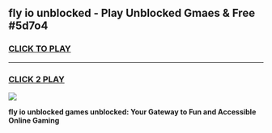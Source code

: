 
## fly io unblocked - Play Unblocked Gmaes & Free #5d7o4
<h3>
<a href="https://news.freeplayer.one?title=fly_io_unblocked&ref=03M">CLICK TO PLAY</a></h3>
<hr>

<h3>
<a href="https://news.freeplayer.one?title=fly_io_unblocked&ref=03M">CLICK 2 PLAY</a>
  
</h3>

<a href="https://news.freeplayer.one?title=fly_io_unblocked&ref=03M"><img src="https://clearcache.store/games.png"></a>


**fly io unblocked games unblocked: Your Gateway to Fun and Accessible Online Gaming**
